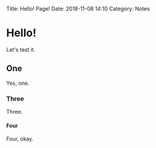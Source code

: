 Title: Hello! Page!
Date: 2018-11-08 14:10
Category: Notes

# Hello!

Let's test it.

## One

Yes, one.

### Three

Three.

#### Four

Four, okay.